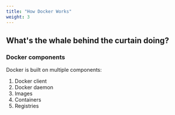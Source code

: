 ```yaml
---
title: "How Docker Works"
weight: 3
---
```


## What's the whale behind the curtain doing?

### Docker components

Docker is built on multiple components:

1. Docker client
2. Docker daemon
3. Images
5. Containers
4. Registries

